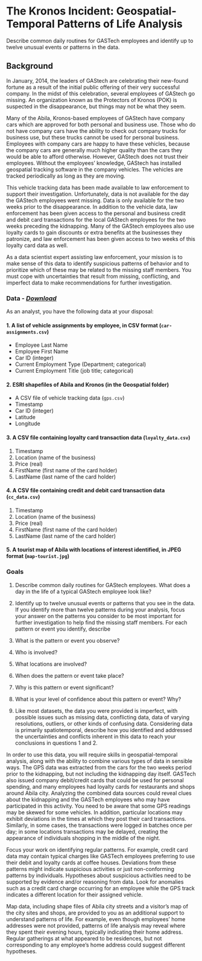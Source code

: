 # The Kronos Incident: Geospatial-Temporal Patterns of Life Analysis
Describe common daily routines for GASTech employees and identify up to twelve unusual events or patterns in the data.

## Background
In January, 2014, the leaders of GAStech are celebrating their new-found fortune as a result of the initial public offering of their very successful company. In the midst of this celebration, several employees of GAStech go missing. An organization known as the Protectors of Kronos (POK) is suspected in the disappearance, but things may not be what they seem.

Many of the Abila, Kronos-based employees of GAStech have company cars which are approved for both personal and business use. Those who do not have company cars have the ability to check out company trucks for business use, but these trucks cannot be used for personal business. Employees with company cars are happy to have these vehicles, because the company cars are generally much higher quality than the cars they would be able to afford otherwise. However, GAStech does not trust their employees. Without the employees’ knowledge, GAStech has installed geospatial tracking software in the company vehicles. The vehicles are tracked periodically as long as they are moving.

This vehicle tracking data has been made available to law enforcement to support their investigation. Unfortunately, data is not available for the day the GAStech employees went missing. Data is only available for the two weeks prior to the disappearance. In addition to the vehicle data, law enforcement has been given access to the personal and business credit and debit card transactions for the local GAStech employees for the two weeks preceding the kidnapping. Many of the GAStech employees also use loyalty cards to gain discounts or extra benefits at the businesses they patronize, and law enforcement has been given access to two weeks of this loyalty card data as well.

As a data scientist expert assisting law enforcement, your mission is to make sense of this data to identify suspicious patterns of behavior and to prioritize which of these may be related to the missing staff members. You must cope with uncertainties that result from missing, conflicting, and imperfect data to make recommendations for further investigation.

### Data - *[Download](https://github.com/emmanueliarussi/DataScienceCapstone/tree/master/7_FinalProjects/TheKronosIncidentGeospatial/data/task2.zip)*
As an analyst, you have the following data at your disposal:

#### 1. A list of vehicle assignments by employee, in CSV format (`car-assignments.csv`)
  - Employee Last Name
  - Employee First Name
  - Car ID (integer)
  - Current Employment Type (Department; categorical)
  - Current Employment Title (job title; categorical)
#### 2. ESRI shapefiles of Abila and Kronos (in the Geospatial folder)
  - A CSV file of vehicle tracking data (`gps.csv`)
  - Timestamp
  - Car ID (integer)
  - Latitude
  - Longitude
#### 3. A CSV file containing loyalty card transaction data (`loyalty_data.csv`)
  1. Timestamp
  2. Location (name of the business)
  3. Price (real)
  4. FirstName (first name of the card holder)
  5. LastName (last name of the card holder)
#### 4. A CSV file containing credit and debit card transaction data (`cc_data.csv`)
  1. Timestamp
  2. Location (name of the business)
  3. Price (real)
  4. FirstName (first name of the card holder)
  5. LastName (last name of the card holder)
#### 5. A tourist map of Abila with locations of interest identified, in JPEG format (`map-tourist.jpg`)

### Goals

1.  Describe common daily routines for GAStech employees. What does a day in the life of a typical GAStech employee look like? 

2. Identify up to twelve unusual events or patterns that you see in the data. If you identify more than twelve patterns during your analysis, focus your answer on the patterns you consider to be most important for further investigation to help find the missing staff members. For each pattern or event you identify, describe
  1. What is the pattern or event you observe?
  2. Who is involved?
  3. What locations are involved?
  4. When does the pattern or event take place?
  5. Why is this pattern or event significant?
  6. What is your level of confidence about this pattern or event? Why?

3. Like most datasets, the data you were provided is imperfect, with possible issues such as missing data, conflicting data, data of varying resolutions, outliers, or other kinds of confusing data. Considering data is primarily spatiotemporal, describe how you identified and addressed the uncertainties and conflicts inherent in this data to reach your conclusions in questions 1 and 2.

In order to use this data, you will require skills in geospatial-temporal analysis, along with the ability to combine various types of data in sensible ways. The GPS data was extracted from the cars for the two weeks period prior to the kidnapping, but not including the kidnapping day itself.  GASTech also issued company debit/credit cards that could be used for personal spending, and many employees had loyalty cards for restaurants and shops around Abila city. Analyzing the combined data sources could reveal clues about the kidnapping and the GASTech employees who may have participated in this activity.  You need to be aware that some GPS readings may be skewed for some vehicles. In addition, particular locations may exhibit deviations in the times at which they post their card transactions. Similarly, in some cases, the transactions were logged in batches once per day; in some locations transactions may be delayed, creating the appearance of individuals shopping in the middle of the night. 

Focus your work on identifying regular patterns. For example, credit card data may contain typical charges like GASTech employees preferring to use their debit and loyalty cards at coffee houses. Deviations from these patterns might indicate suspicious activities or just non-conforming patterns by individuals. Hypotheses about suspicious activities need to be supported by evidence and/or reasoning from data. Look for anomalies such as a credit card charge occurring for an employee while the GPS track indicates a different location for their assigned vehicle. 

Map data, including shape files of Abila city streets and a visitor’s map of the city sites and shops, are provided to you as an additional support to understand patterns of life. For example, even though employees’ home addresses were not provided, patterns of life analysis may reveal where they spent their evening hours, typically indicating their home address. Regular gatherings at what appeared to be residences, but not corresponding to any employee’s home address could suggest different hypotheses.
